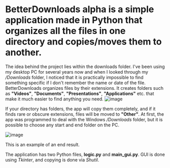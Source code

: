 # BetterDownloads alpha is a simple application made in Python that organizes all the files in one directory and copies/moves them to another.
The idea behind the project lies within the downloads folder. I've been using my desktop PC for several years now and when I looked through my _/Downloads_ folder, I noticed that it is practically impossible to find something specific if I don't remember the name or date of the file.
BetterDownloads organizes files by their extensions. It creates folders such as **"Videos"**, **"Documents"**, **"Presentations"**, **"Applications"** etc. that make it much easier to find anything you need.
![image](https://github.com/user-attachments/assets/2ee67002-25df-45d4-9ee2-99b9f48357c2)

If your directory has folders, the app will copy them completely, and if it finds rare or obscure extensions, files will be moved to **"Other"**.
At first, the app was programmed to deal with the Windows */Downloads* folder, but it is possible to choose any start and end folder on the PC.

![image](https://github.com/user-attachments/assets/c141d8e4-fbb8-400a-946d-35f91e1ace10)

This is an example of an end result.

The application has two Python files, **logic.py** and **main_gui.py**. GUI is done using _Tkinter_, and copying is done via _Shutil_.
